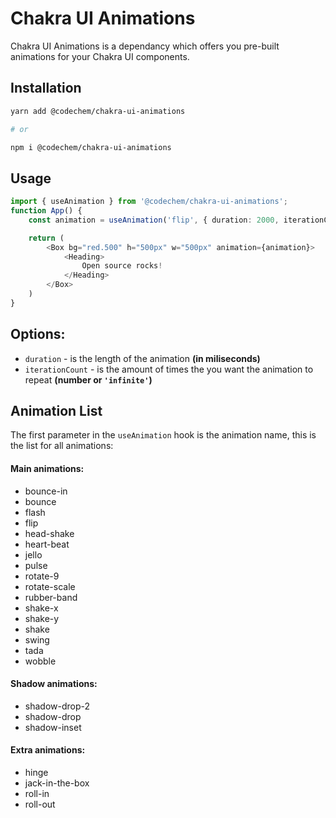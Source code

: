 # Chakra UI Animations

Chakra UI Animations is a dependancy which offers you pre-built animations for your Chakra UI components.

## Installation

```sh
yarn add @codechem/chakra-ui-animations

# or

npm i @codechem/chakra-ui-animations
```

## Usage
```typescript
import { useAnimation } from '@codechem/chakra-ui-animations';
function App() {
    const animation = useAnimation('flip', { duration: 2000, iterationCount: 'infinite' });

    return (
        <Box bg="red.500" h="500px" w="500px" animation={animation}>
            <Heading>
                Open source rocks!
            </Heading>
        </Box>
    )
}
```

## Options:

- `duration` - is the length of the animation **(in miliseconds)** 
- `iterationCount` - is the amount of times the you want the animation to repeat **(number or `'infinite'`)**

## Animation List

The first parameter in the `useAnimation` hook is the animation name, this is the list for all animations:

#### Main animations:
- bounce-in
- bounce
- flash
- flip
- head-shake
- heart-beat
- jello
- pulse
- rotate-9
- rotate-scale
- rubber-band
- shake-x
- shake-y
- shake
- swing
- tada
- wobble

#### Shadow animations:
- shadow-drop-2
- shadow-drop
- shadow-inset

#### Extra animations:
- hinge
- jack-in-the-box
- roll-in
- roll-out